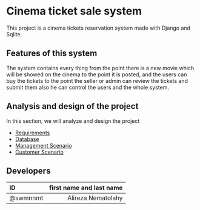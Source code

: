 # Cinema ticket sale system

This project is a cinema tickets reservation system made with Django and Sqlite.

## Features of this system

The system contains every thing from the point there is a new movie which will be showed on the cinema to the point it
is posted, and the users can buy the tickets to the point the seller or admin can review the tickets and submit them
also he can control the users and the whole system.

## Analysis and design of the project

In this section, we will analyze and design the project

* [Requirements](Documentation/REQUIRMENTS.md)
* [Database](Documentation/Database.md)
* [Management Scenario](Documentation/SCENARIO_manager.md)
* [Customer Scenario](Documentation/SCENARIO_customer.md)

## Developers

| ID |first name and last name|
| :---- | ----: |
| @swmnnmt |Alireza Nematolahy | 


